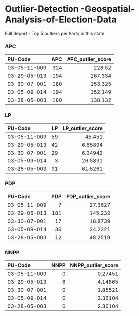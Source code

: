 # Outlier-Detection -Geospatial-Analysis-of-Election-Data

Full Report - Top 5 outliers per Party in this state

### APC
| PU-Code      |   APC |   APC_outlier_score |
|:-------------|------:|--------------------:|
| 03-05-11-009 |   324 |             228.52  |
| 03-29-05-013 |   194 |             167.334 |
| 03-30-07-001 |   180 |             153.325 |
| 03-05-09-014 |   194 |             152.149 |
| 03-28-05-003 |   180 |             138.132 |
### LP
| PU-Code      |   LP |   LP_outlier_score |
|:-------------|-----:|-------------------:|
| 03-05-11-009 |   59 |           45.451   |
| 03-29-05-013 |   42 |            6.65894 |
| 03-30-07-001 |   29 |            6.34942 |
| 03-05-09-014 |    3 |           26.5831  |
| 03-28-05-003 |   91 |           61.5261  |
### PDP
| PU-Code      |   PDP |   PDP_outlier_score |
|:-------------|------:|--------------------:|
| 03-05-11-009 |     7 |             27.3627 |
| 03-29-05-013 |   181 |            145.232  |
| 03-30-07-001 |    17 |             18.8739 |
| 03-05-09-014 |    36 |             24.2221 |
| 03-28-05-003 |    12 |             48.2519 |
### NNPP
| PU-Code      |   NNPP |   NNPP_outlier_score |
|:-------------|-------:|---------------------:|
| 03-05-11-009 |      0 |              0.27451 |
| 03-29-05-013 |      6 |              4.14865 |
| 03-30-07-001 |      0 |              1.85521 |
| 03-05-09-014 |      0 |              2.36104 |
| 03-28-05-003 |      0 |              2.36104 |

